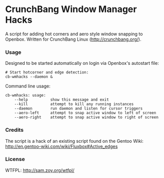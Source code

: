 CrunchBang Window Manager Hacks
===============================

A script for adding hot corners and aero style window snapping to 
Openbox. Written for CrunchBang Linux (http://crunchbang.org/).

### Usage

Designed to be started automatically on login via Openbox's autostart 
file:

	# Start hotcorner and edge detection:
    cb-wmhacks --daemon &

Command line usage:

    cb-wmhacks: usage:
        --help          show this message and exit
        --kill          attempt to kill any running instances
        --daemon        run daemon and listen for cursor triggers
        --aero-left     attempt to snap active window to left of screen
        --aero-right    attempt to snap active window to right of screen

### Credits

The script is a hack of an existing script found on the Gentoo Wiki: 
http://en.gentoo-wiki.com/wiki/Fluxbox#Active_edges 

### License

WTFPL: http://sam.zoy.org/wtfpl/
